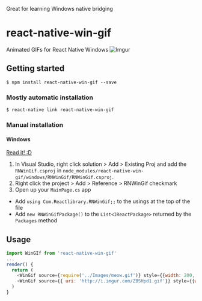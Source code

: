 Great for learning Windows native bridging

# react-native-win-gif
Animated GIFs for React Native Windows
![Imgur](http://i.imgur.com/ZBSHpd1.gif)

## Getting started

`$ npm install react-native-win-gif --save`

### Mostly automatic installation

`$ react-native link react-native-win-gif`

### Manual installation


#### Windows
[Read it! :D](https://github.com/ReactWindows/react-native)

1. In Visual Studio, right click solution > Add > Existing Proj and add the `RNWinGif.csproj` in `node_modules/react-native-win-gif/windows/RNWinGif/RNWinGif.csproj`.
2. Right click the project > Add > Reference > RNWinGif checkmark
3. Open up your `MainPage.cs` app
  - Add `using Com.Reactlibrary.RNWinGif;;` to the usings at the top of the file
  - Add `new RNWinGifPackage()` to the `List<IReactPackage>` returned by the `Packages` method


## Usage
```javascript
import WinGIf from 'react-native-win-gif'
...
render() {
  return (
    <WinGif source={require('../Images/meow.gif')} style={{width: 200, height: 200}} />
    <WinGif source={{ uri: 'http://i.imgur.com/ZBSHpd1.gif'}} style={{width: 200, height: 200}} />
  )
}
```
  
